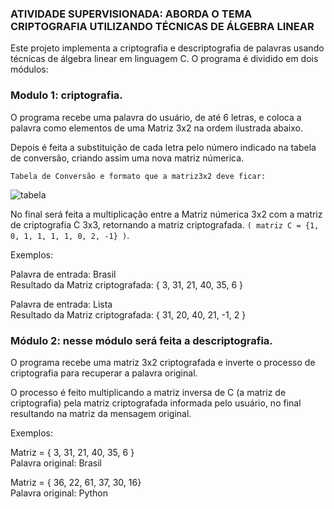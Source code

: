 ### **ATIVIDADE SUPERVISIONADA: ABORDA O TEMA CRIPTOGRAFIA UTILIZANDO TÉCNICAS DE ÁLGEBRA LINEAR**  

  
Este projeto implementa a criptografia e descriptografia de palavras usando técnicas de álgebra linear em linguagem C. O programa é dividido em dois módulos:


### **Modulo 1:** criptografia.

O programa recebe uma palavra do usuário, de até 6 letras, e coloca a palavra como elementos de uma Matriz 3x2 na ordem ilustrada abaixo.  
  
Depois é feita a substituição de cada letra pelo número indicado na tabela de conversão, criando assim uma nova matriz númerica.  


`Tabela de Conversão e formato que a matriz3x2 deve ficar:`

![tabela](https://github.com/saroka11/APS_CRIPTOGRAFIA/assets/138390112/e22f95e4-ef82-42ec-9555-586d4bddde4f)

  
No final será feita a multiplicação entre a Matriz númerica 3x2 com a matriz de criptografia C 3x3, retornando a matriz criptografada. `( matriz C = {1, 0, 1, 1, 1, 1, 0, 2, -1} )`.  


Exemplos:

Palavra de entrada: Brasil  
Resultado da Matriz criptografada: { 3, 31, 21, 40, 35, 6 }


Palavra de entrada: Lista  
Resultado da Matriz criptografada: { 31, 20, 40, 21, -1, 2 }   

### **Módulo 2**: nesse módulo será feita a descriptografia.   
O programa recebe uma matriz 3x2 criptografada e inverte o processo de criptografia para recuperar a palavra original.    
  
O processo é feito multiplicando a matriz inversa de C (a matriz de criptografia) pela matriz criptografada informada pelo usuário, no final resultando na matriz da mensagem original.


    
Exemplos:   

Matriz = { 3, 31, 21, 40, 35, 6 }  
Palavra original: Brasil  

Matriz = { 36, 22, 61, 37, 30, 16}  
Palavra original: Python
